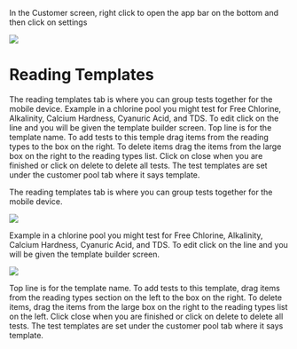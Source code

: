 In the Customer screen, right click to open the app bar on the bottom and then click on settings

![](https://cdn.realsgii2.dev/wise-software-docs/image_1.bc96a60b.png)





# Reading Templates

The reading templates tab is where you can group tests together for the mobile device. Example in a chlorine pool you might test for Free Chlorine, Alkalinity, Calcium Hardness, Cyanuric Acid, and TDS. To edit click on the line and you will be given the template builder screen. Top line is for the template name. To add tests to this temple drag items from the reading types to the box on the right. To delete items drag the items from the large box on the right to the reading types list. Click on close when you are finished or click on delete to delete all tests. The test templates are set under the customer pool tab where it says template.

The reading templates tab is where you can group tests together for the mobile device.

![](https://cdn.realsgii2.dev/wise-software-docs/image_8.1ddf0dda.png)

Example in a chlorine pool you might test for Free Chlorine, Alkalinity, Calcium Hardness, Cyanuric Acid, and TDS. To edit click on the line and you will be given the template builder screen.

![](https://cdn.realsgii2.dev/wise-software-docs/image_9.ffed590f.png)

Top line is for the template name. To add tests to this template, drag items from the reading types section on the left to the box on the right. To delete items, drag the items from the large box on the right to the reading types list on the left. Click close when you are finished or click on delete to delete all tests. The test templates are set under the customer pool tab where it says template.
